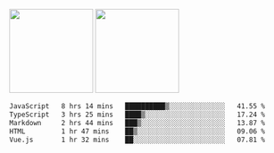 <img src="https://github-readme-stats.vercel.app/api?username=Dream4ever&count_private=true&show_icons=true&theme=tokyonight" height="150" /> <img src="https://github-readme-stats.vercel.app/api/top-langs/?username=Dream4ever&count_private=true&show_icons=true&theme=tokyonight&langs_count=5&layout=compact" height="150" />

<!--START_SECTION:waka-->

```txt
JavaScript   8 hrs 14 mins   ██████████▒░░░░░░░░░░░░░░   41.55 %
TypeScript   3 hrs 25 mins   ████▒░░░░░░░░░░░░░░░░░░░░   17.24 %
Markdown     2 hrs 44 mins   ███▒░░░░░░░░░░░░░░░░░░░░░   13.87 %
HTML         1 hr 47 mins    ██▒░░░░░░░░░░░░░░░░░░░░░░   09.06 %
Vue.js       1 hr 32 mins    ██░░░░░░░░░░░░░░░░░░░░░░░   07.81 %
```

<!--END_SECTION:waka-->
